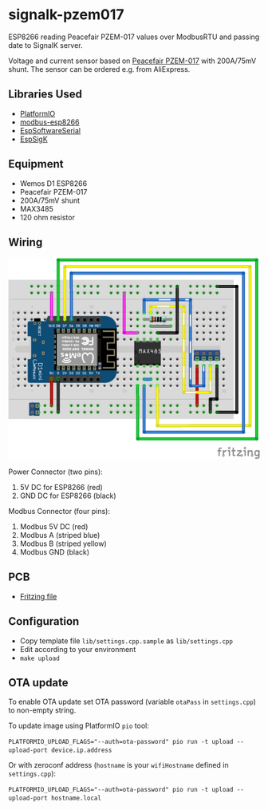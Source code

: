 # signalk-pzem017

ESP8266 reading Peacefair PZEM-017 values over ModbusRTU and passing date to SignalK server.

Voltage and current sensor based on [Peacefair PZEM-017](http://en.peacefair.cn/products/610.html) with 200A/75mV shunt. The sensor can be ordered e.g. from AliExpress.

## Libraries Used

 * [PlatformIO](https://platformio.org/)
 * [modbus-esp8266](https://github.com/emelianov/modbus-esp8266)
 * [EspSoftwareSerial](https://github.com/plerup/espsoftwareserial/)
 * [EspSigK](https://github.com/mplattu/EspSigK)

## Equipment

 * Wemos D1 ESP8266
 * Peacefair PZEM-017
 * 200A/75mV shunt
 * MAX3485
 * 120 ohm resistor

## Wiring

![See images/esp8266_pzem017.png](images/esp8266_pzem017.png)

Power Connector (two pins):
 1. 5V DC for ESP8266 (red)
 1. GND DC for ESP8266 (black)

Modbus Connector (four pins):
 1. Modbus 5V DC (red)
 1. Modbus A (striped blue)
 1. Modbus B (striped yellow)
 1. Modbus GND (black)

## PCB

 * [Fritzing file](pcb/esp8266_pzem017.fzz)

## Configuration

 * Copy template file `lib/settings.cpp.sample` as `lib/settings.cpp`
 * Edit according to your environment
 * `make upload`

## OTA update

To enable OTA update set OTA password (variable `otaPass` in `settings.cpp`) to non-empty
string.

To update image using PlatformIO `pio` tool:

`PLATFORMIO_UPLOAD_FLAGS="--auth=ota-password" pio run -t upload --upload-port device.ip.address`

Or with zeroconf address (`hostname` is your `wifiHostname` defined in `settings.cpp`):

`PLATFORMIO_UPLOAD_FLAGS="--auth=ota-password" pio run -t upload --upload-port hostname.local`
